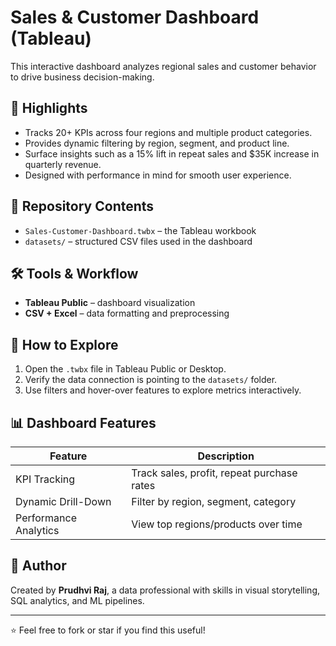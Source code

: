 # Sales & Customer Dashboard (Tableau)

This interactive dashboard analyzes regional sales and customer behavior to drive business decision-making.

## 🚀 Highlights

- Tracks 20+ KPIs across four regions and multiple product categories.
- Provides dynamic filtering by region, segment, and product line.
- Surface insights such as a 15% lift in repeat sales and $35K increase in quarterly revenue.
- Designed with performance in mind for smooth user experience.

## 📁 Repository Contents

- `Sales-Customer-Dashboard.twbx` – the Tableau workbook
- `datasets/` – structured CSV files used in the dashboard

## 🛠 Tools & Workflow

- **Tableau Public** – dashboard visualization
- **CSV + Excel** – data formatting and preprocessing

## 🧭 How to Explore

1. Open the `.twbx` file in Tableau Public or Desktop.
2. Verify the data connection is pointing to the `datasets/` folder.
3. Use filters and hover-over features to explore metrics interactively.

## 📊 Dashboard Features

| Feature                  | Description |
|-------------------------|-------------|
| KPI Tracking            | Track sales, profit, repeat purchase rates |
| Dynamic Drill-Down      | Filter by region, segment, category       |
| Performance Analytics   | View top regions/products over time       |

## 👤 Author

Created by **Prudhvi Raj**, a data professional with skills in visual storytelling, SQL analytics, and ML pipelines.

---

⭐ Feel free to fork or star if you find this useful!
